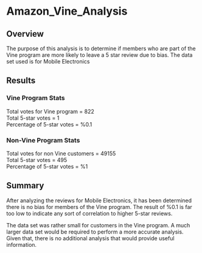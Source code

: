 # Amazon_Vine_Analysis

## Overview

The purpose of this analysis is to determine if members who are part of the Vine program are more likely to leave a 5 star review due to bias. The data set used is for Mobile Electronics

## Results

### Vine Program Stats
Total votes for Vine program = 822<br>
Total 5-star votes = 1<br>
Percentage of 5-star votes = %0.1<br>

### Non-Vine Program Stats
Total votes for non Vine customers = 49155<br>
Total 5-star votes = 495<br>
Percentage of 5-star votes = %1<br>

## Summary

After analyzing the reviews for Mobile Electronics, it has been determined there is no bias for members of the Vine program. The result of %0.1 is far too low to indicate any sort of correlation to higher 5-star reviews.

The data set was rather small for customers in the Vine program. A much larger data set would be required to perform a more accurate analysis. Given that, there is no additional analysis that would provide useful information.

